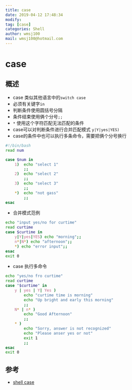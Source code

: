 ```yaml
---
title: case
date: 2019-04-12 17:48:34	
modify: 
tag: [case]
categories: Shell 
author: wmsj100
mail: wmsj100@hotmail.com
---
```


# case

## 概述
- case 类似其他语言中的`switch case`
- 必须有关键字`in`
- 判断条件使用圆括号分隔
- 条件结束使用俩个分号`;;`
- `*` 使用这个字符匹配无法匹配的条件
- case可以对判断条件进行合并匹配模式 `y|Y|yes|YES)`
- case的条件中也可以执行多条命令，需要把俩个分号换行

```sh
#!/bin/bash
read num

case $num in
    1)  echo "select 1"
        ;;
    2)  echo "select 2"
        ;;
    3)  echo "select 3"
        ;;
    *)  echo "not gass"
        ;;
esac
```

- 合并模式范例
```sh
echo "input yes/no for curtime"
read curtime
case $curtime in
    y|Y|yes|YES) echo "morning";;
    n*|N*) echo "afternoon";;
    *) echo "error input";;
esac
exit 0
```

- case 执行多命令
```sh
echo "yes/no fro curtime"
read curtime
case "$curtime" in
    y | yes | Y| Yes )
        echo "curtime time is morning"
        echo "Up bright and early this morning"
        ;;
    N* | n* )
        echo "Good Afternoon"
        ;;
    * )
        echo "Sorry, answer is not recognized"
        echo "Please anser yes or not"
        exit 1
        ;;
esac
exit 0
```

## 参考
- [shell case](http://c.biancheng.net/cpp/view/7006.html)
